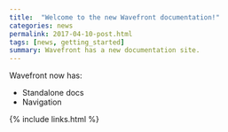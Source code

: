 ```yaml
---
title:  "Welcome to the new Wavefront documentation!"
categories: news
permalink: 2017-04-10-post.html
tags: [news, getting_started]
summary: Wavefront has a new documentation site.
---
```


Wavefront now has:

- Standalone docs
- Navigation

{% include links.html %}
